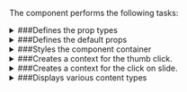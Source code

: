 The component performs the following tasks:

<details>
	<summary>###Defines the prop types

</summary>
* The active menu item

* The active display mode

* Sets the active display mode`

* The default content switcher icon

* The content switcher click handler

* The default active image (slide and thumb)

* The default page query

</details>

<details>
	<summary>###Defines the default props

</summary>
</details>

<details>
	<summary>###Styles the component container

</summary>
</details>

<details>
	<summary>###Creates a context for the thumb click.

</summary>
</details>

<details>
	<summary>###Creates a context for the click on slide.

</summary>
</details>

<details>
	<summary>###Displays various content types

</summary>
* Decides if there is a slideshow

* Sets the status of the content switcher icon

Active - when a category is displayed
Hidden - When there is a Slideshow
Inactive - Otherwise ...

* Removes the click handler when the content switcher icon is inactive

* Loads a list of posts associated to a category

* Filters posts having a featured image set

* Loads the Contact page from the database

* Manages the click on a thumb.

* Manages the click on a slide.

* Decides which content to be displayed.

</details>

